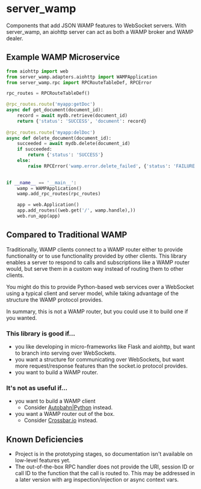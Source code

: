 # server_wamp
Components that add JSON WAMP features to WebSocket servers.
With server_wamp, an aiohttp server can act as both a WAMP broker and WAMP
dealer.

## Example WAMP Microservice
```python
from aiohttp import web
from server_wamp.adapters.aiohttp import WAMPApplication
from server_wamp.rpc import RPCRouteTableDef, RPCError

rpc_routes = RPCRouteTableDef()

@rpc_routes.route('myapp:getDoc')
async def get_document(document_id):
    record = await mydb.retrieve(document_id)
    return {'status': 'SUCCESS', 'document': record}
    
@rpc_routes.route('myapp:delDoc')
async def delete_document(document_id):
    succeeded = await mydb.delete(document_id)
    if succeeded:
        return {'status': 'SUCCESS'}
    else:
        raise RPCError('wamp.error.delete_failed', {'status': 'FAILURE'})
    

if __name__ == '__main__':
    wamp = WAMPApplication()
    wamp.add_rpc_routes(rpc_routes)

    app = web.Application()
    app.add_routes((web.get('/', wamp.handle),))
    web.run_app(app)
```

## Compared to Traditional WAMP
Traditionally, WAMP clients connect to a WAMP router either to provide
functionality or to use functionality provided by other clients. This library
enables a server to respond to calls and subscriptions like a WAMP router
would, but serve them in a custom way instead of routing them to other clients.

You might do this to provide Python-based web services over a WebSocket using a
typical client and server model, while taking advantage of the structure the
WAMP protocol provides.

In summary, this is not a WAMP router, but you could use it to build one if you
wanted.

### This library is good if… 
* you like developing in micro-frameworks like Flask and
aiohttp, but want to branch into serving over WebSockets.
* you want a structure for communicating over WebSockets, but want more
request/response features than the socket.io protocol provides.
* you want to build a WAMP router.
### It's not as useful if…
* you want to build a WAMP client
  * Consider [Autobahn|Python](https://autobahn.readthedocs.io/) instead.
* you want a WAMP router out of the box.
  * Consider [Crossbar.io](https://crossbar.io/) instead.

## Known Deficiencies
* Project is in the prototyping stages, so documentation isn't available on
low-level features yet.
* The out-of-the-box RPC handler does not provide the URI, session ID or call ID
to the function that the call is routed to. This may be addressed in a later
version with arg inspection/injection or async context vars.